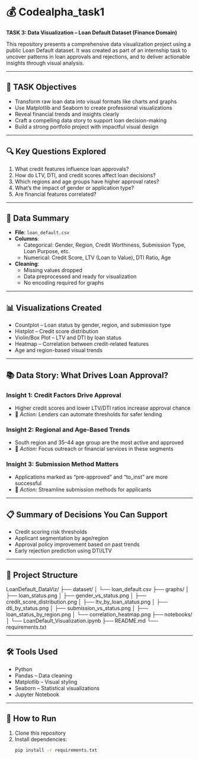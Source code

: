 # 💰 Codealpha_task1

**TASK 3: Data Visualization – Loan Default Dataset (Finance Domain)**

This repository presents a comprehensive data visualization project using a public Loan Default dataset. It was created as part of an internship task to uncover patterns in loan approvals and rejections, and to deliver actionable insights through visual analysis.

---

## 🎯 TASK Objectives

- Transform raw loan data into visual formats like charts and graphs
- Use Matplotlib and Seaborn to create professional visualizations
- Reveal financial trends and insights clearly
- Craft a compelling data story to support loan decision-making
- Build a strong portfolio project with impactful visual design

---

## 🔍 Key Questions Explored

1. What credit features influence loan approvals?
2. How do LTV, DTI, and credit scores affect loan decisions?
3. Which regions and age groups have higher approval rates?
4. What’s the impact of gender or application type?
5. Are financial features correlated?

---

## 📂 Data Summary

- **File**: `loan_default.csv`
- **Columns**:
  - Categorical: Gender, Region, Credit Worthiness, Submission Type, Loan Purpose, etc.
  - Numerical: Credit Score, LTV (Loan to Value), DTI Ratio, Age
- **Cleaning**:
  - Missing values dropped
  - Data preprocessed and ready for visualization
  - No encoding required for graphs

---

## 📊 Visualizations Created

- Countplot – Loan status by gender, region, and submission type
- Histplot – Credit score distribution
- Violin/Box Plot – LTV and DTI by loan status
- Heatmap – Correlation between credit-related features
- Age and region-based visual trends

---

## 📚 Data Story: What Drives Loan Approval?

### Insight 1: Credit Factors Drive Approval

- Higher credit scores and lower LTV/DTI ratios increase approval chance  
- 📌 *Action:* Lenders can automate thresholds for safer lending

### Insight 2: Regional and Age-Based Trends

- South region and 35–44 age group are the most active and approved
- 📌 *Action:* Focus outreach or financial services in these segments

### Insight 3: Submission Method Matters

- Applications marked as “pre-approved” and “to_inst” are more successful  
- 📌 *Action:* Streamline submission methods for applicants

---

## 📋 Summary of Decisions You Can Support

- Credit scoring risk thresholds
- Applicant segmentation by age/region
- Approval policy improvement based on past trends
- Early rejection prediction using DTI/LTV

---

## 📁 Project Structure

LoanDefault_DataViz/
├── dataset/
│ └── loan_default.csv
├── graphs/
│ ├── loan_status.png
│ ├── gender_vs_status.png
│ ├── credit_score_distribution.png
│ ├── ltv_by_loan_status.png
│ ├── dti_by_status.png
│ ├── submission_vs_status.png
│ ├── loan_status_by_region.png
│ └── correlation_heatmap.png
├── notebooks/
│ └── LoanDefault_Visualization.ipynb
├── README.md
└── requirements.txt


---

## 🛠️ Tools Used

- Python
- Pandas – Data cleaning
- Matplotlib – Visual styling
- Seaborn – Statistical visualizations
- Jupyter Notebook

---

## 🚀 How to Run

1. Clone this repository
2. Install dependencies:
   ```bash
   pip install -r requirements.txt
